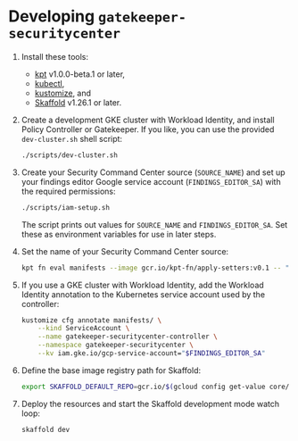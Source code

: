 # Developing `gatekeeper-securitycenter`

1.  Install these tools:

    -   [kpt](https://kpt.dev/installation/) v1.0.0-beta.1 or later,
    -   [kubectl](https://kubernetes.io/docs/tasks/tools/install-kubectl/),
    -   [kustomize](https://kubectl.docs.kubernetes.io/installation/kustomize/), and
    -   [Skaffold](https://skaffold.dev/) v1.26.1 or later.

2.  Create a development GKE cluster with Workload Identity, and install
    Policy Controller or Gatekeeper. If you like, you can use the provided
    `dev-cluster.sh` shell script:

    ```sh
    ./scripts/dev-cluster.sh
    ```

3.  Create your Security Command Center source (`SOURCE_NAME`) and set up your
    findings editor Google service account (`FINDINGS_EDITOR_SA`) with the
    required permissions:

    ```sh
    ./scripts/iam-setup.sh
    ```

    The script prints out values for `SOURCE_NAME` and `FINDINGS_EDITOR_SA`.
    Set these as environment variables for use in later steps.

4.  Set the name of your Security Command Center source:

    ```sh
    kpt fn eval manifests --image gcr.io/kpt-fn/apply-setters:v0.1 -- "source=$SOURCE_NAME"
    ```

5.  If you use a GKE cluster with Workload Identity, add the Workload Identity
    annotation to the Kubernetes service account used by the controller:

    ```sh
    kustomize cfg annotate manifests/ \
        --kind ServiceAccount \
        --name gatekeeper-securitycenter-controller \
        --namespace gatekeeper-securitycenter \
        --kv iam.gke.io/gcp-service-account="$FINDINGS_EDITOR_SA"
    ```

6.  Define the base image registry path for Skaffold:

    ```sh
    export SKAFFOLD_DEFAULT_REPO=gcr.io/$(gcloud config get-value core/project)
    ```

7.  Deploy the resources and start the Skaffold development mode watch loop:

    ```sh
    skaffold dev
    ```
